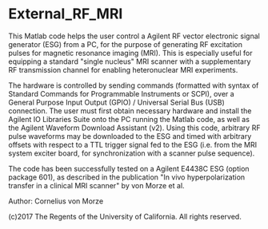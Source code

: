 # External_RF_MRI
This Matlab code helps the user control a Agilent RF vector electronic signal generator (ESG) from a PC, for the purpose of generating RF excitation pulses for magnetic resonance imaging (MRI). This is especially useful for equipping a standard "single nucleus" MRI scanner with a supplementary RF transmission channel for enabling heteronuclear MRI experiments. 

The hardware is controlled by sending commands (formatted with syntax of Standard Commands for Programmable Instruments or SCPI), over a General Purpose Input Output (GPIO) / Universal Serial Bus (USB) connection. The user must first obtain necessary hardware and install the Agilent IO Libraries Suite onto the PC running the Matlab code, as well as the Agilent Waveform Download Assistant (v2). Using this code, arbitrary RF pulse waveforms may be downloaded to the ESG and timed with arbitrary offsets with respect to a TTL trigger signal fed to the ESG (i.e. from the MRI system exciter board, for synchronization with a scanner pulse sequence). 

The code has been successfully tested on a Agilent E4438C ESG (option package 601), as described in the publication "In vivo hyperpolarization transfer in a clinical MRI scanner" by von Morze et al.

Author: Cornelius von Morze

(c)2017 The Regents of the University of California. All rights reserved.
